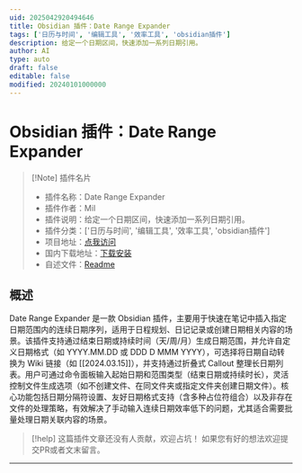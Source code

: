 ```yaml
---
uid: 2025042920494646
title: Obsidian 插件：Date Range Expander
tags: ['日历与时间', '编辑工具', '效率工具', 'obsidian插件']
description: 给定一个日期区间，快速添加一系列日期引用。
author: AI
type: auto
draft: false
editable: false
modified: 20240101000000
---
```


# Obsidian 插件：Date Range Expander

> [!Note] 插件名片
> - 插件名称：Date Range Expander
> - 插件作者：Mil
> - 插件说明：给定一个日期区间，快速添加一系列日期引用。
> - 插件分类：['日历与时间', '编辑工具', '效率工具', 'obsidian插件']
> - 项目地址：[点我访问](https://github.com/mildeveloper/obsidian-date-range-expander)
> - 国内下载地址：[下载安装](https://pkmer.cn/products/plugin/pluginMarket/?date-range-expander)
> - 自述文件：[Readme](https://ghproxy.net/https://raw.githubusercontent.com/mildeveloper/obsidian-date-range-expander/main/README.md)



## 概述

Date Range Expander 是一款 Obsidian 插件，主要用于快速在笔记中插入指定日期范围内的连续日期序列，适用于日程规划、日记记录或创建日期相关内容的场景。该插件支持通过结束日期或持续时间（天/周/月）生成日期范围，并允许自定义日期格式（如 YYYY.MM.DD 或 DDD D MMM YYYY），可选择将日期自动转换为 Wiki 链接（如 [[2024.03.15]]），并支持通过折叠式 Callout 整理长日期列表。用户可通过命令面板输入起始日期和范围类型（结束日期或持续时长），灵活控制文件生成选项（如不创建文件、在同文件夹或指定文件夹创建日期文件）。核心功能包括日期分隔符设置、友好日期格式支持（含多种占位符组合）以及非存在文件的处理策略，有效解决了手动输入连续日期效率低下的问题，尤其适合需要批量处理日期关联内容的场景。


> [!help] 
> 这篇插件文章还没有人贡献，欢迎占坑！
> 如果您有好的想法欢迎提交PR或者文末留言。
> 

---



